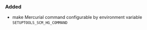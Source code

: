 ### Added

- make Mercurial command configurable by environment variable `SETUPTOOLS_SCM_HG_COMMAND`

